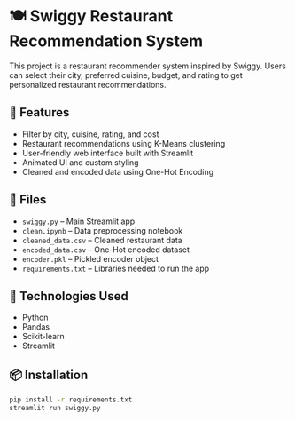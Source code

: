 # 🍽️ Swiggy Restaurant Recommendation System

This project is a restaurant recommender system inspired by Swiggy. Users can select their city, preferred cuisine, budget, and rating to get personalized restaurant recommendations.

## 🚀 Features
- Filter by city, cuisine, rating, and cost
- Restaurant recommendations using K-Means clustering
- User-friendly web interface built with Streamlit
- Animated UI and custom styling
- Cleaned and encoded data using One-Hot Encoding

## 📁 Files
- `swiggy.py` – Main Streamlit app
- `clean.ipynb` – Data preprocessing notebook
- `cleaned_data.csv` – Cleaned restaurant data
- `encoded_data.csv` – One-Hot encoded dataset
- `encoder.pkl` – Pickled encoder object
- `requirements.txt` – Libraries needed to run the app

## 🧠 Technologies Used
- Python
- Pandas
- Scikit-learn
- Streamlit

## 📦 Installation

```bash
pip install -r requirements.txt
streamlit run swiggy.py

